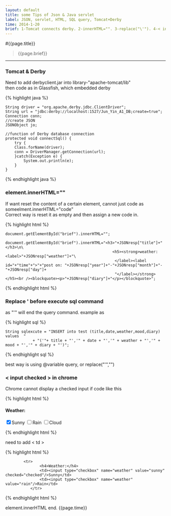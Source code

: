 ```yaml
---
layout: default
title: some Tips of Json & Java servlet
label: JSON, servlet, HTML, SQL query, Tomcat+Derby
time: 2014-1-20
brief: 1-Tomcat connects derby. 2-innerHTML="". 3-replace("\'"). 4-< input checked > in Chrome
---
```


#{{page.title}}
> {{page.brief}}
**************

### Tomcat & Derby  
Need to add derbyclient.jar into library-"apache-tomcat/lib"  
then code as in Glassfish, which embedded derby  

{% highlight java %}

    String driver = "org.apache.derby.jdbc.ClientDriver";
    String url = "jdbc:derby://localhost:1527/Jun_Yin_A1_DB;create=true";
    Connection conn;
    //create JSON
    JSONObject jo;
    
    //function of Derby database connection
    protected void connectSql() {
        try {
        Class.forName(driver);
        conn = DriverManager.getConnection(url);
        }catch(Exception e) {
            System.out.println(e);
        }
    }
    
{% endhighlight java %} 

### element.innerHTML=""  
If want reset the content of a certain element, cannot just code as someelment.innerHTML="code"  
Correct way is reset it as empty and then assign a new code in.

{% highlight html %}

    document.getElementById("brief").innerHTML="";
    
    document.getElementById("brief").innerHTML="<h3>"+JSONresp["title"]+"</h3>\n\
                                                   <h5><strong>weather: <label>"+JSONresp["weather"]+"\
                                                    </label><label id="+"time"+">"+"post on: "+JSONresp["year"]+"-"+JSONresp["month"]+"-"+JSONresp["day"]+
                                                    "</label></strong></h5><br /><blockquote><p>"+JSONresp["diary"]+"</p></blockquote>";
   
{% endhighlight html %} 

### Replace ' before execute sql command  
as "'" will end the query command. example as   

{% highlight sql %}

	String sqlexcute = "INSERT into test (title,date,weather,mood,diary) values  "
                + "('"+ title + "','" + date + "','" + weather + "','" + mood + "','" + diary + "')";
        
{% endhighlight sql %}

best way is using @variable query, or replace("\'","")  

### < input checked > in chrome  
Chrome cannot display a checked input if code like this  

{% highlight html %}
			<tr>
                   <h4>Weather:</h4>
                   <input type="checkbox" name="weather" value="sunny" checked="checked"/>Sunny
                   <input type="checkbox" name="weather" value="rain"/>Rain
                   <input type="checkbox" name="weather" value="cloud"/>Cloud
               </tr>
               
{% endhighlight html %}  

need to add < td >  

{% highlight html %}

			<tr>
                   <h4>Weather:</h4>
                   <td><input type="checkbox" name="weather" value="sunny" checked="checked"/>Sunny</td>
                   <td><input type="checkbox" name="weather" value="rain"/>Rain</td>
               </tr>
               
{% endhighlight html %}



element.innerHTML
end.
{{page.time}}
